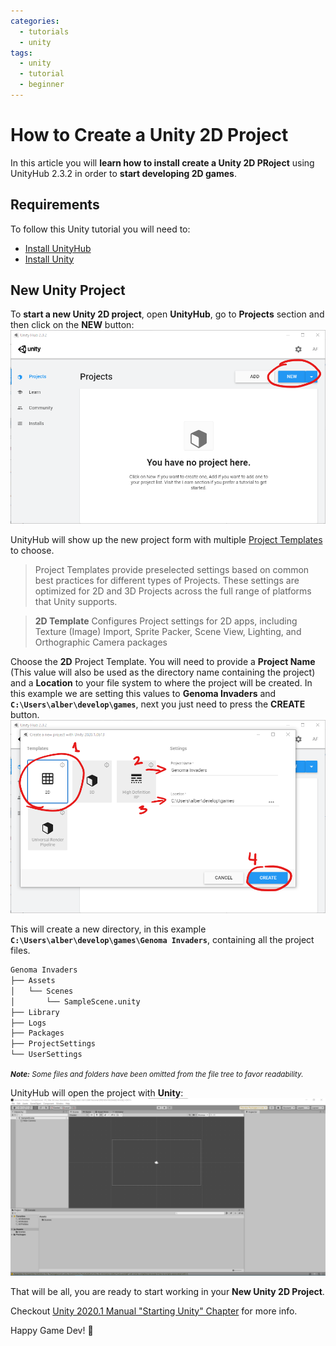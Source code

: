```yaml
---
categories:
  - tutorials
  - unity
tags:
  - unity
  - tutorial
  - beginner
---
```


# How to Create a Unity 2D Project

In this article you will **learn how to install create a Unity 2D PRoject** using UnityHub 2.3.2 in order to **start developing 2D games**.

## Requirements

To follow this Unity tutorial you will need to:
- [Install UnityHub](https://unity3d.com/es/get-unity/download)
- [Install Unity](../_posts/2020-07-02-how-to-install-unity-2020.md)

## New Unity Project

To **start a new Unity 2D project**, open **UnityHub**, go to **Projects** section and then click on the **NEW** button:
![00-UnityHub_2.3.2_New_Project_Button](/assets/2020-07-16-how-to-create-a-unity-2d-project/00-UnityHub_2.3.2_New_Project_Button.png)

UnityHub will show up the new project form with multiple [Project Templates](https://docs.unity3d.com/2020.1/Documentation/Manual/ProjectTemplates.html) to choose.

> Project Templates provide preselected settings based on common best practices for different types of Projects. These settings are optimized for 2D and 3D Projects across the full range of platforms that Unity supports.

> **2D Template** Configures Project settings for 2D apps, including Texture (Image) Import, Sprite Packer, Scene View, Lighting, and Orthographic Camera packages

Choose the **2D** Project Template. You will need to provide a **Project Name** (This value will also be used as the directory name containing the project) and a **Location** to your file system to where the project will be created. In this example we are setting this values to **Genoma Invaders** and **`C:\Users\alber\develop\games`**, next you just need to press the **CREATE** button.
![01-UnityHub_2.3.2_New_Project_Panel_with_2D_selected](/assets/2020-07-16-how-to-create-a-unity-2d-project/01-UnityHub_2.3.2_New_Project_Panel_with_2D_selected.png)

This will create a new directory, in this example **`C:\Users\alber\develop\games\Genoma Invaders`**, containing all the project files.
```bash
Genoma Invaders
├── Assets
│   └── Scenes
│       └── SampleScene.unity
├── Library
├── Logs
├── Packages
├── ProjectSettings
└── UserSettings
```
<small>_**Note:** Some files and folders have been omitted from the file tree to favor readability._</small>

UnityHub will open the project with **Unity**:
![02-Unity_2020.1.0b13_(Beta)_blank_2D_project](/assets/2020-07-16-how-to-create-a-unity-2d-project/02-Unity_2020.1.0b13_(Beta)_blank_2D_project.png)

That will be all, you are ready to start working in your **New Unity 2D Project**.

Checkout [Unity 2020.1 Manual "Starting Unity" Chapter](https://docs.unity3d.com/2020.1/Documentation/Manual/GettingStarted.html) for more info.

Happy Game Dev! :space_invader: